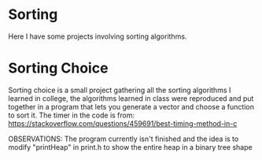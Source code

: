 # Sorting

Here I have some projects involving sorting algorithms.

# Sorting Choice

Sorting choice is a small project gathering all the sorting algorithms I learned in college, the algorithms learned in class were reproduced and put together in a program that lets you generate a vector and choose a function to sort it. The timer in the code is from: https://stackoverflow.com/questions/459691/best-timing-method-in-c

OBSERVATIONS: The program currently isn't finished and the idea is to modify "printHeap" in print.h to show the entire heap in a binary tree shape
